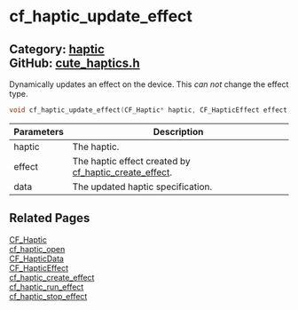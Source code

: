 # cf_haptic_update_effect

Category: [haptic](https://github.com/RandyGaul/cute_framework/blob/master/docs/api_reference?id=haptic)  
GitHub: [cute_haptics.h](https://github.com/RandyGaul/cute_framework/blob/master/include/cute_haptics.h)  
---

Dynamically updates an effect on the device. This _can not_ change the effect type.

```cpp
void cf_haptic_update_effect(CF_Haptic* haptic, CF_HapticEffect effect, CF_HapticData data);
```

Parameters | Description
--- | ---
haptic | The haptic.
effect | The haptic effect created by [cf_haptic_create_effect](https://github.com/RandyGaul/cute_framework/blob/master/docs/haptic/cf_haptic_create_effect.md).
data | The updated haptic specification.

## Related Pages

[CF_Haptic](https://github.com/RandyGaul/cute_framework/blob/master/docs/haptic/cf_haptic.md)  
[cf_haptic_open](https://github.com/RandyGaul/cute_framework/blob/master/docs/haptic/cf_haptic_open.md)  
[CF_HapticData](https://github.com/RandyGaul/cute_framework/blob/master/docs/haptic/cf_hapticdata.md)  
[CF_HapticEffect](https://github.com/RandyGaul/cute_framework/blob/master/docs/haptic/cf_hapticeffect.md)  
[cf_haptic_create_effect](https://github.com/RandyGaul/cute_framework/blob/master/docs/haptic/cf_haptic_create_effect.md)  
[cf_haptic_run_effect](https://github.com/RandyGaul/cute_framework/blob/master/docs/haptic/cf_haptic_run_effect.md)  
[cf_haptic_stop_effect](https://github.com/RandyGaul/cute_framework/blob/master/docs/haptic/cf_haptic_stop_effect.md)  
